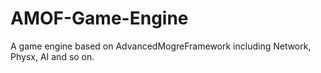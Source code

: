 # AMOF-Game-Engine
A game engine based on AdvancedMogreFramework including Network, Physx, AI and so on.

